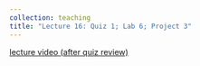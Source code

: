 ```yaml
---
collection: teaching
title: "Lecture 16: Quiz 1; Lab 6; Project 3"
---
```


[lecture video (after quiz review)]()
